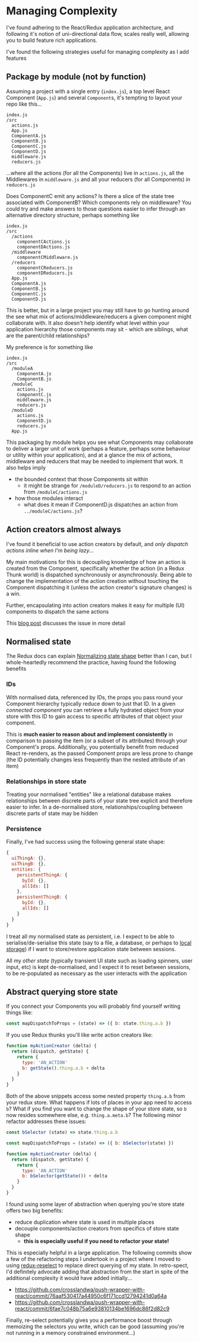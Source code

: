 # Managing Complexity

I've found adhering to the React/Redux application architecture, and following it's notion of uni-directional data flow, scales really well, allowing you to build feature rich applications.

I've found the following strategies useful for managing complexity as I add features

## Package by module (not by function)
Assuming a project with a single entry (`index.js`), a top level React Component (`App.js`) and several `Component`s, it's tempting to layout your repo like this...
```
index.js
/src
  actions.js
  App.js
  ComponentA.js
  ComponentB.js
  ComponentC.js
  ComponentD.js
  middleware.js
  reducers.js
```
...where all the actions (for all the Components) live in `actions.js`, all the Middlewares in `middleware.js` and all your reducers (for all Components) in `reducers.js`

Does ComponentC emit any actions? Is there a slice of the state tree associated with ComponentB? Which components rely on middleware? You could try and make answers to those questions easier to infer through an alternative directory structure, perhaps something like
```
index.js
/src
  /actions
    componentCActions.js
    componentDActions.js
  /middleware
    componentCMiddleware.js
  /reducers
    componentCReducers.js
    componentDReducers.js
  App.js
  ComponentA.js
  ComponentB.js
  ComponentC.js
  ComponentD.js
```

This is better, but in a large project you may still have to go hunting around the see what mix of actions/middleware/reducers a given component might collaborate with. It also doesn't help identify what level within your application hierarchy those components may sit - which are siblings, what are the parent/child relationships?

My preference is for something like
```
index.js
/src
  /moduleA
    ComponentA.js
    ComponentB.js
  /moduleC
    actions.js
    ComponentC.js
    middleware.js
    reducers.js
  /moduleD
    actions.js
    ComponentD.js
    reducers.js
  App.js
```

This packaging by module helps you see what Components may collaborate to deliver a larger unit of work (perhaps a feature, perhaps some behaviour or utility within your application), and at a glance the mix of actions, middleware and reducers that may be needed to implement that work. It also helps imply
- the bounded context that those Components sit within
  - it might be strange for `/moduleD/reducers.js` to respond to an action from `/moduleC/actions.js`
- how those modules interact
  - what does it mean if ComponentD.js dispatches an action from `../moduleC/actions.js`?


## Action creators almost always

I've found it beneficial to use action creators by default, and *only dispatch actions inline when I'm being lazy...*

My main motivations for this is decoupling knowledge of how an action is created from the Component, specifically whether the action (in a Redux Thunk world) is dispatched synchronously or asynchronously. Being able to change the implementation of the action creation without touching the Component dispatching it (unless the action creator's signature changes) is a win.

Further, encapsulating into action creators makes it easy for multiple (UI) components to dispatch the same actions

This [blog post](http://blog.isquaredsoftware.com/2016/10/idiomatic-redux-why-use-action-creators/) discusses the issue in more detail


## Normalised state

The Redux docs can explain [Normalizing state shape](http://redux.js.org/docs/recipes/reducers/NormalizingStateShape.html) better than I can, but I whole-heartedly recommend the practice, having found the following benefits

### IDs

With normalised data, referenced by IDs, the props you pass round your Component hierarchy typically reduce down to just that ID. In a given *connected component* you can retrieve a fully hydrated object from your store with this ID to gain access to specific attributes of that object your component.

This is **much easier to reason about and implement consistently** in comparison to passing the item (or a subset of its attributes) through your Component's props. Additionally, you potentially benefit from reduced React re-renders, as the passed Component props are less prone to change (the ID potentially changes less frequently than the nested attribute of an item)

### Relationships in store state

Treating your normalised "entities" like a relational database makes relationships between discrete parts of your state tree explicit and therefore easier to infer. In a de-normalised store, relationships/coupling between discrete parts of state may be hidden

### Persistence

Finally, I've had success using the following general state shape:
```javascript
{
  uiThingA: {},
  uiThingB: {},
  entities: {
    persistentThingA: {
      byId: {},
      allIds: []
    },
    persistentThingB: {
      byId: {},
      allIds: []
    }
  }
}
```

I treat all my normalised state as persistent, i.e. I expect to be able to serialise/de-serialise this state (say to a file, a database, or perhaps to [local storage](https://github.com/elgerlambert/redux-localstorage)) if I want to store/restore application state between sessions.

All my *other state* (typically transient UI state such as loading spinners, user input, etc) is kept de-normalised, and I expect it to reset between sessions, to be re-populated as necessary as the user interacts with the application


## Abstract querying store state

If you connect your Components you will probably find yourself writing things like:
```javascript
const mapDispatchToProps = (state) => ({ b: state.thing.a.b })
```

If you use Redux thunks you'll like write action creators like:
```javascript
function myActionCreator (delta) {
  return (dispatch, getState) {
    return {
      type: 'AN_ACTION'
      b: getState().thing.a.b + delta
    }
  }
}
```

Both of the above snippets access some nested property `thing.a.b` from your redux store. What happens if lots of places in your app need to access `b`? What if you find you want to change the shape of your store state, so `b` now resides somewhere else, e.g. `thing.a.meta.b`? The following minor refactor addresses these issues:
```javascript
const bSelector (state) => state.thing.a.b

const mapDispatchToProps = (state) => ({ b: bSelector(state) })

function myActionCreator (delta) {
  return (dispatch, getState) {
    return {
      type: 'AN_ACTION'
      b: bSelector(getState()) + delta
    }
  }
}
```

I found using some layer of abstraction when querying you're store state offers two big benefits:
- reduce duplication where state is used in multiple places
- decouple components/action creators from specifics of store state shape
  - **this is especially useful if you need to refactor your state!**

This is especially helpful in a large application. The following commits show a few of the refactoring steps I undertook in a project where I moved to using [redux-reselect](https://github.com/reactjs/reselect) to replace direct querying of my state. In retro-spect, I'd definitely advocate adding that abstraction from the start in spite of the additional complexity it would have added initially...
- https://github.com/crosslandwa/push-wrapper-with-react/commit/76aaf530417a44950c6f171ccd12794241d0a64a
- https://github.com/crosslandwa/push-wrapper-with-react/commit/6fae7c048b75a6e93810134be1696dc86f2d82c9

Finally, re-select potentially gives you a performance boost through memoizing the selectors you write, which can be good (assuming you're not running in a memory constrained environment...)
